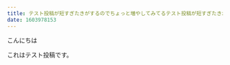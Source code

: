 ```yaml
---
title: テスト投稿が短すぎたきがするのでちょっと増やしてみてるテスト投稿が短すぎたきがするのでちょっと増やしてみてる
date: 1603978153
---
```

こんにちは

これはテスト投稿です。